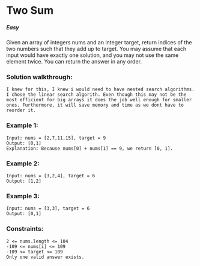 <h1>Two Sum</h1>
<h5>Easy</h5>
 
Given an array of integers nums and an integer target, return indices of the two numbers such that they add up to target.
You may assume that each input would have exactly one solution, and you may not use the same element twice.
You can return the answer in any order.

<h3>Solution walkthrough:</h3>
   
    I knew for this, I knew i would need to have nested search algorithms. I chose the linear search algorith. Even though this may not be the most efficient for big arrays it does the job well enough for smaller ones. Furthermore, it will save memory and time as we dont have to reorder it.
    
<h3>Example 1:</h3>

    Input: nums = [2,7,11,15], target = 9
    Output: [0,1]
    Explanation: Because nums[0] + nums[1] == 9, we return [0, 1].

<h3>Example 2:</h3>

    Input: nums = [3,2,4], target = 6
    Output: [1,2]

<h3>Example 3:</h3>

    Input: nums = [3,3], target = 6
    Output: [0,1]

 

<h3>Constraints:</h3>

    2 <= nums.length <= 104
    -109 <= nums[i] <= 109
    -109 <= target <= 109
    Only one valid answer exists.


